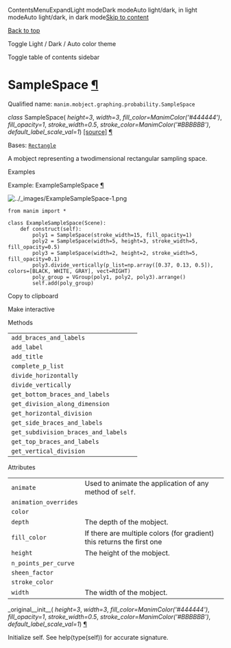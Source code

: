 ContentsMenuExpandLight modeDark modeAuto light/dark, in light modeAuto light/dark, in dark mode[Skip to content](https://docs.manim.community/en/stable/reference/manim.mobject.graphing.probability.SampleSpace.html#furo-main-content)

[Back to top](https://docs.manim.community/en/stable/reference/manim.mobject.graphing.probability.SampleSpace.html#)

Toggle Light / Dark / Auto color theme

Toggle table of contents sidebar

# SampleSpace [¶](https://docs.manim.community/en/stable/reference/manim.mobject.graphing.probability.SampleSpace.html\#samplespace "Link to this heading")

Qualified name: `manim.mobject.graphing.probability.SampleSpace`

_class_ SampleSpace( _height=3_, _width=3_, _fill\_color=ManimColor('#444444')_, _fill\_opacity=1_, _stroke\_width=0.5_, _stroke\_color=ManimColor('#BBBBBB')_, _default\_label\_scale\_val=1_) [\[source\]](https://docs.manim.community/en/stable/_modules/manim/mobject/graphing/probability.html#SampleSpace) [¶](https://docs.manim.community/en/stable/reference/manim.mobject.graphing.probability.SampleSpace.html#manim.mobject.graphing.probability.SampleSpace "Link to this definition")

Bases: [`Rectangle`](https://docs.manim.community/en/stable/reference/manim.mobject.geometry.polygram.Rectangle.html#manim.mobject.geometry.polygram.Rectangle "manim.mobject.geometry.polygram.Rectangle")

A mobject representing a twodimensional rectangular
sampling space.

Examples

Example: ExampleSampleSpace [¶](https://docs.manim.community/en/stable/reference/manim.mobject.graphing.probability.SampleSpace.html#examplesamplespace)

![../_images/ExampleSampleSpace-1.png](https://docs.manim.community/en/stable/_images/ExampleSampleSpace-1.png)

```
from manim import *

class ExampleSampleSpace(Scene):
    def construct(self):
        poly1 = SampleSpace(stroke_width=15, fill_opacity=1)
        poly2 = SampleSpace(width=5, height=3, stroke_width=5, fill_opacity=0.5)
        poly3 = SampleSpace(width=2, height=2, stroke_width=5, fill_opacity=0.1)
        poly3.divide_vertically(p_list=np.array([0.37, 0.13, 0.5]), colors=[BLACK, WHITE, GRAY], vect=RIGHT)
        poly_group = VGroup(poly1, poly2, poly3).arrange()
        self.add(poly_group)

```

Copy to clipboard

Make interactive

Methods

|     |     |
| --- | --- |
| `add_braces_and_labels` |  |
| `add_label` |  |
| `add_title` |  |
| `complete_p_list` |  |
| `divide_horizontally` |  |
| `divide_vertically` |  |
| `get_bottom_braces_and_labels` |  |
| `get_division_along_dimension` |  |
| `get_horizontal_division` |  |
| `get_side_braces_and_labels` |  |
| `get_subdivision_braces_and_labels` |  |
| `get_top_braces_and_labels` |  |
| `get_vertical_division` |  |

Attributes

|     |     |
| --- | --- |
| `animate` | Used to animate the application of any method of `self`. |
| `animation_overrides` |  |
| `color` |  |
| `depth` | The depth of the mobject. |
| `fill_color` | If there are multiple colors (for gradient) this returns the first one |
| `height` | The height of the mobject. |
| `n_points_per_curve` |  |
| `sheen_factor` |  |
| `stroke_color` |  |
| `width` | The width of the mobject. |

\_original\_\_init\_\_( _height=3_, _width=3_, _fill\_color=ManimColor('#444444')_, _fill\_opacity=1_, _stroke\_width=0.5_, _stroke\_color=ManimColor('#BBBBBB')_, _default\_label\_scale\_val=1_) [¶](https://docs.manim.community/en/stable/reference/manim.mobject.graphing.probability.SampleSpace.html#manim.mobject.graphing.probability.SampleSpace._original__init__ "Link to this definition")

Initialize self. See help(type(self)) for accurate signature.